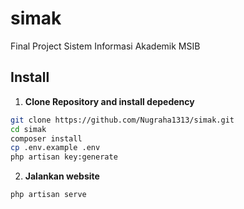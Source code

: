 # simak
Final Project Sistem Informasi Akademik MSIB


## Install

1. **Clone Repository and install depedency**

```bash
git clone https://github.com/Nugraha1313/simak.git
cd simak
composer install
cp .env.example .env
php artisan key:generate
```

2. **Jalankan website**

```bash
php artisan serve
```
